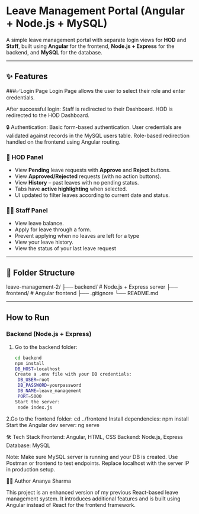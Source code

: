 # Leave Management Portal (Angular + Node.js + MySQL)

A simple leave management portal with separate login views for **HOD** and **Staff**, built using **Angular** for the frontend, **Node.js + Express** for the backend, and **MySQL** for the database.


---

## ✨ Features
###✅Login Page
Login Page allows the user to select their role and enter credentials.

After successful login:
Staff is redirected to their Dashboard.
HOD is redirected to the HOD Dashboard.

🔒 Authentication:
Basic form-based authentication.
User credentials are validated against records in the MySQL users table.
Role-based redirection handled on the frontend using Angular routing.

### 🔐 HOD Panel
- View **Pending** leave requests with **Approve** and **Reject** buttons.
- View **Approved/Rejected** requests (with no action buttons).
- View **History** – past leaves with no pending status.
- Tabs have **active highlighting** when selected.
- UI updated to filter leaves according to current date and status.

### 👩‍💼 Staff Panel
- View leave balance.
- Apply for leave through a form.
- Prevent applying when no leaves are left for a type
- View your leave history.
- View the status of your last leave request 

---

## 📁 Folder Structure
leave-management-2/ 
├── backend/ # Node.js + Express server 
├── frontend/ # Angular frontend 
├── .gitignore 
└── README.md


---

##  How to Run

### Backend (Node.js + Express)

1. Go to the backend folder:
   ```bash
   cd backend
   npm install
   DB_HOST=localhost
   Create a .env file with your DB credentials:
    DB_USER=root
    DB_PASSWORD=yourpassword
    DB_NAME=leave_management
    PORT=5000
   Start the server:
    node index.js

2.Go to the frontend folder:
    cd ../frontend
Install dependencies:
    npm install
Start the Angular dev server:
    ng serve

🛠 Tech Stack
Frontend: Angular, HTML, CSS
Backend: Node.js, Express
Database: MySQL    

Note:
Make sure MySQL server is running and your DB is created.
Use Postman or frontend to test endpoints.
Replace localhost with the server IP in production setup.


🧑‍💻 Author
Ananya Sharma

This project is an enhanced version of my previous React-based leave management system. It introduces additional features and is built using Angular instead of React for the frontend framework.
